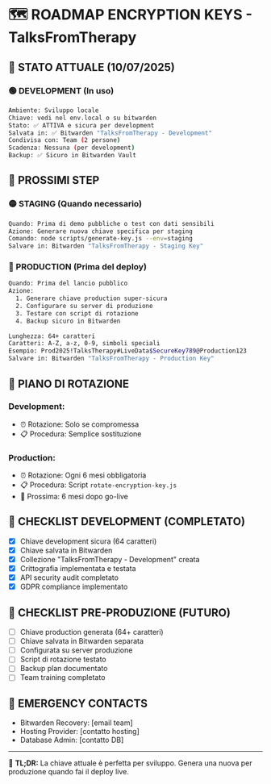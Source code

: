 # 🗺️ ROADMAP ENCRYPTION KEYS - TalksFromTherapy

## 📍 STATO ATTUALE (10/07/2025)

### 🟢 DEVELOPMENT (In uso)
```bash
Ambiente: Sviluppo locale
Chiave: vedi nel env.local o su bitwarden
Stato: ✅ ATTIVA e sicura per development
Salvata in: ✅ Bitwarden "TalksFromTherapy - Development"
Condivisa con: Team (2 persone)
Scadenza: Nessuna (per development)
Backup: ✅ Sicuro in Bitwarden Vault
```

## 📅 PROSSIMI STEP

### 🟡 STAGING (Quando necessario)
```bash
Quando: Prima di demo pubbliche o test con dati sensibili
Azione: Generare nuova chiave specifica per staging
Comando: node scripts/generate-key.js --env=staging
Salvare in: Bitwarden "TalksFromTherapy - Staging Key"
```

### 🔴 PRODUCTION (Prima del deploy)
```bash
Quando: Prima del lancio pubblico
Azione: 
  1. Generare chiave production super-sicura
  2. Configurare su server di produzione
  3. Testare con script di rotazione
  4. Backup sicuro in Bitwarden
  
Lunghezza: 64+ caratteri
Caratteri: A-Z, a-z, 0-9, simboli speciali
Esempio: Prod2025!TalksTherapy#LiveData$SecureKey789@Production123
Salvare in: Bitwarden "TalksFromTherapy - Production Key"
```

## 🔄 PIANO DI ROTAZIONE

### Development:
- ⏰ Rotazione: Solo se compromessa
- 📋 Procedura: Semplice sostituzione

### Production:
- ⏰ Rotazione: Ogni 6 mesi obbligatoria
- 📋 Procedura: Script `rotate-encryption-key.js`
- 📅 Prossima: 6 mesi dopo go-live

## 🎯 CHECKLIST DEVELOPMENT (COMPLETATO)

- [x] Chiave development sicura (64 caratteri)
- [x] Chiave salvata in Bitwarden
- [x] Collezione "TalksFromTherapy - Development" creata
- [x] Crittografia implementata e testata
- [x] API security audit completato
- [x] GDPR compliance implementato

## 🎯 CHECKLIST PRE-PRODUZIONE (FUTURO)

- [ ] Chiave production generata (64+ caratteri)
- [ ] Chiave salvata in Bitwarden separata
- [ ] Configurata su server produzione
- [ ] Script di rotazione testato
- [ ] Backup plan documentato
- [ ] Team training completato

## 🚨 EMERGENCY CONTACTS

- Bitwarden Recovery: [email team]
- Hosting Provider: [contatto hosting]
- Database Admin: [contatto DB]

---

🎯 **TL;DR:** 
La chiave attuale è perfetta per sviluppo.
Genera una nuova per produzione quando fai il deploy live.
